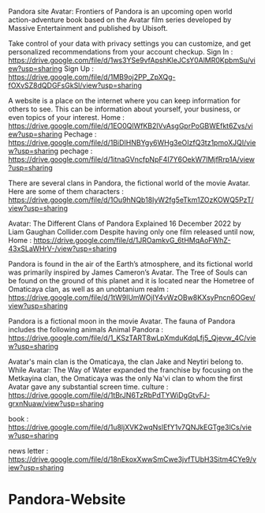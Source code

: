 Pandora site
Avatar: Frontiers of Pandora is an upcoming open world action-adventure book based on the Avatar film series developed by Massive Entertainment and published by Ubisoft. 

Take control of your data with privacy settings you can customize, and get personalized recommendations from your account checkup.
Sign In : https://drive.google.com/file/d/1ws3YSe9vfApshKleJCsY0AlMR0KpbmSu/view?usp=sharing
Sign Up : https://drive.google.com/file/d/1MB9oj2PP_ZpXQg-fOXvSZ8dQDGFsGkSl/view?usp=sharing

A website is a place on the internet where you can keep information for others to see. This can be information about yourself, your business, or even topics of your interest.
Home    : https://drive.google.com/file/d/1EO0QlWfKB2lVvAsgGprPoGBWEfkt6Zvs/view?usp=sharing
Pechage : https://drive.google.com/file/d/1BiDIHNBYgy6WHg3eOIzfQ3tz1pmoXJQI/view?usp=sharing
pechage : https://drive.google.com/file/d/1itnaGVncfpNpF4I7Y6OekW7IMjfRrp1A/view?usp=sharing


There are several clans in Pandora, the fictional world of the movie Avatar. Here are some of them
characters : https://drive.google.com/file/d/1Ou9hNQb18IyW2fg5eTkm1ZOzKOWQ5PzT/view?usp=sharing

Avatar: The Different Clans of Pandora Explained 16 December 2022 by Liam Gaughan Collider.com Despite having only one film released until now, 
Home : https://drive.google.com/file/d/1JROamkvG_6tHMqAoFWhZ-43xSLaWHrV-/view?usp=sharing

Pandora is found in the air of the Earth’s atmosphere, and its fictional world was primarily inspired by James Cameron’s Avatar. The Tree of Souls can be found on the ground of this planet and it is located near the Hometree of Omaticaya clan, as well as an unobtanium
realm : https://drive.google.com/file/d/1tW9lUmWOjIY4vWzOBw8KXsyPncn6OGev/view?usp=sharing

Pandora is a fictional moon in the movie Avatar. The fauna of Pandora includes the following animals
Animal Pandora : https://drive.google.com/file/d/1_KSzTART8wLpXmduKdqLfj5_Qjevw_4C/view?usp=sharing

Avatar's main clan is the Omaticaya, the clan Jake and Neytiri belong to. While Avatar: The Way of Water expanded the franchise by focusing on the Metkayina clan, the Omaticaya was the only Na'vi clan to whom the first Avatar gave any substantial screen time.
culture : https://drive.google.com/file/d/1tBrJN6TzRbPdTYWiDgGtvFJ-grxnNuaw/view?usp=sharing

book : https://drive.google.com/file/d/1u8ljXVK2wqNslEfY1v7QNJkEGTge3lCs/view?usp=sharing

news letter : https://drive.google.com/file/d/18nEkoxXwwSmCwe3jvfTUbH3Sitm4CYe9/view?usp=sharing
# Pandora-Website
